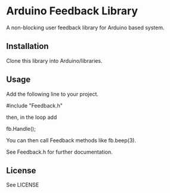 # Arduino Feedback Library 

A non-blocking user feedback library for Arduino based system.

## Installation

Clone this library into Arduino/libraries.

## Usage

Add the following line to your project.
   
   #include "Feedback.h"

then, in the loop add

   fb.Handle();

You can then call Feedback methods like fb.beep(3).

See Feedback.h for further documentation.

## License

See LICENSE
